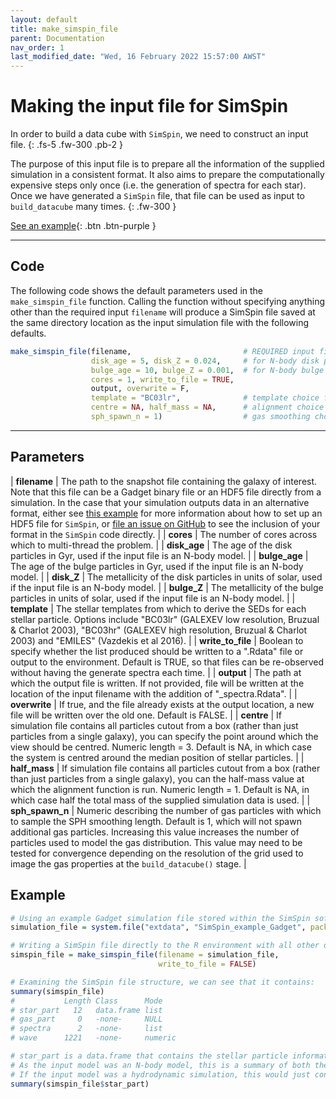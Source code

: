 ```yaml
---
layout: default
title: make_simspin_file
parent: Documentation
nav_order: 1
last_modified_date: "Wed, 16 February 2022 15:57:00 AWST"
---
```


# Making the input file for SimSpin

In order to build a data cube with `SimSpin`, we need to construct an input file.
{: .fs-5 .fw-300 .pb-2 }

The purpose of this input file is to prepare all the information of the supplied simulation in a consistent format.
It also aims to prepare the computationally expensive steps only once (i.e. the generation of spectra for each star).
Once we have generated a `SimSpin` file, that file can be used as input to `build_datacube` many times. 
{: .fw-300 }


[See an example](#example){: .btn .btn-purple }

---
## Code

The following code shows the default parameters used in the `make_simspin_file` function. Calling the function without specifying anything other than the required input `filename` will produce a SimSpin file saved at the same directory location as the input simulation file with the following defaults. 

```R
make_simspin_file(filename,                         # REQUIRED input file 
                  disk_age = 5, disk_Z = 0.024,     # for N-body disk particles
                  bulge_age = 10, bulge_Z = 0.001,  # for N-body bulge particles
                  cores = 1, write_to_file = TRUE, 
                  output, overwrite = F,
                  template = "BC03lr",              # template choice for spectra
                  centre = NA, half_mass = NA,      # alignment choice
                  sph_spawn_n = 1)                  # gas smoothing choice

```

---

## Parameters

| **filename**      	| The path to the snapshot file containing the galaxy of interest. Note that this file can be a Gadget binary file or an HDF5 file directly from a simulation. In the case that your simulation outputs data in an alternative format, either see [this example](examples/generating_hdf5) for more information about how to set up an HDF5 file for `SimSpin`, or [file an issue on GitHub](https://github.com/kateharborne/SimSpin/issues/new/choose) to see the inclusion of your format in the `SimSpin` code directly.                                                                                                                                                                                                                                                                                                                                               	|
| **cores**         	| The number of cores across which to multi-thread the problem.                                                                                                                                                                                                                                                                                                                                                     	|
| **disk_age**      	| The age of the disk particles in Gyr, used if the input file is an N-body model.                                                                                                                                                                                                                                                                                                                                  	|
| **bulge_age**     	| The age of the bulge particles in Gyr, used if the input file is an N-body model.                                                                                                                                                                                                                                                                                                                                 	|
| **disk_Z**        	| The metallicity of the disk particles in units of solar, used if the input file is an N-body model.                                                                                                                                                                                                                                                                                                               	|
| **bulge_Z**       	| The metallicity of the bulge particles in units of solar, used if the input file is an N-body model.                                                                                                                                                                                                                                                                                                              	|
| **template**      	| The stellar templates from which to derive the SEDs for each stellar particle. Options include "BC03lr" (GALEXEV low resolution, Bruzual & Charlot 2003), "BC03hr" (GALEXEV high resolution, Bruzual & Charlot 2003) and "EMILES" (Vazdekis et al 2016).                                                                                                                                                          	|
| **write_to_file** 	| Boolean to specify whether the list produced should be written to a ".Rdata" file or output to the environment. Default is TRUE, so that files can be re-observed without having the generate spectra each time.                                                                                                                                                                                                  	|
| **output**        	| The path at which the output file is written. If not provided, file will be written at the location of the input filename with the addition of "_spectra.Rdata".                                                                                                                                                                                                                                                  	|
| **overwrite**     	| If true, and the file already exists at the output location, a new file will be written over the old one. Default is FALSE.                                                                                                                                                                                                                                                                                       	|
| **centre**        	| If simulation file contains all particles cutout from a box (rather than just particles from a single galaxy), you can specify the point around which the view should be centred. Numeric length = 3. Default is NA, in which case the system is centred around the median position of stellar particles.                                                                                                         	|
| **half_mass**     	| If simulation file contains all particles cutout from a box (rather than just particles from a single galaxy), you can the half-mass value at which the alignment function is run. Numeric length = 1. Default is NA, in which case half the total mass of the supplied simulation data is used.                                                                                                                  	|
| **sph_spawn_n**   	| Numeric describing the number of gas particles with which to sample the SPH smoothing length. Default is 1, which will not spawn additional gas particles. Increasing this value increases the number of particles used to model the gas distribution. This value may need to be tested for convergence depending on the resolution of the grid used to image the gas properties at the `build_datacube()` stage. 	|

## Example

```R
# Using an example Gadget simulation file stored within the SimSpin software:
simulation_file = system.file("extdata", "SimSpin_example_Gadget", package = "SimSpin"),

# Writing a SimSpin file directly to the R environment with all other defaults:
simspin_file = make_simspin_file(filename = simulation_file,    
                                 write_to_file = FALSE)

# Examining the SimSpin file structure, we can see that it contains:
summary(simspin_file)
#           Length Class      Mode   
# star_part   12   data.frame list   
# gas_part     0   -none-     NULL   
# spectra      2   -none-     list   
# wave      1221   -none-     numeric

# star_part is a data.frame that contains the stellar particle information for that simulation. 
# As the input model was an N-body model, this is a summary of both the disk (`PartType2`) and bulge (`PartType3`) particle properties. 
# If the input model was a hydrodynamic simulation, this would just contain the stellar particle information (`PartType4`).
summary(simspin_file$star_part)


```

